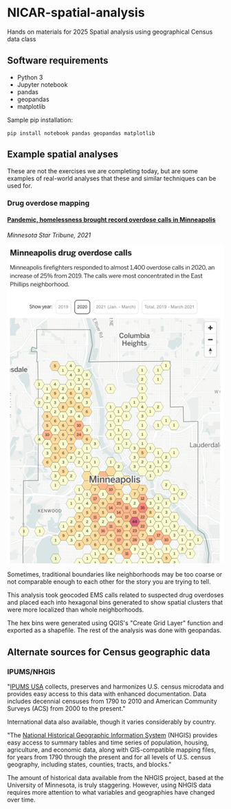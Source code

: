 # NICAR-spatial-analysis
Hands on materials for 2025 Spatial analysis using geographical Census data class

## Software requirements
- Python 3
- Jupyter notebook
- pandas
- geopandas
- matplotlib

Sample pip installation:
```
pip install notebook pandas geopandas matplotlib
```

## Example spatial analyses

These are not the exercises we are completing today, but are some examples of real-world analyses that these and similar techniques can be used for.

### Drug overdose mapping

#### [Pandemic, homelessness brought record overdose calls in Minneapolis](https://www2.startribune.com/pandemic-homelessness-brought-record-overdose-calls-in-minneapolis/600094050/)  
*Minnesota Star Tribune, 2021*

![A screenshot of a map with colored hex bins showing the count of suspected drug overdoses.](/images/strib-overdose-map.png)

Sometimes, traditional boundaries like neighborhoods may be too coarse or not comparable enough to each other for the story you are trying to tell.

This analysis took geocoded EMS calls related to suspected drug overdoses and placed each into hexagonal bins generated to show spatial clusters that were more localized than whole neighborhoods.

The hex bins were generated using QGIS's "Create Grid Layer" function and exported as a shapefile. The rest of the analysis was done with geopandas.


## Alternate sources for Census geographic data

### IPUMS/NHGIS

"[IPUMS USA](https://usa.ipums.org/usa/) collects, preserves and harmonizes U.S. census microdata and provides easy access to this data with enhanced documentation. Data includes decennial censuses from 1790 to 2010 and American Community Surveys (ACS) from 2000 to the present."

International data also available, though it varies considerably by country.

"The [National Historical Geographic Information System](https://www.nhgis.org/) (NHGIS) provides easy access to summary tables and time series of population, housing, agriculture, and economic data, along with GIS-compatible mapping files, for years from 1790 through the present and for all levels of U.S. census geography, including states, counties, tracts, and blocks."

The amount of historical data available from the NHGIS project, based at the University of Minnesota, is truly staggering. However, using NHGIS data requires more attention to what variables and geographies have changed over time.